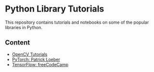 # Python Library Tutorials

This repository contains tutorials and notebooks on some of the popular libraries in Python.

## Content
- [OpenCV Tutorials](./OpenCV_Tutorials/)
- [PyTorch: Patrick Loeber](./PyTorch_PyEng/)
- [TensorFlow: freeCodeCamp](./TensorFlow_freeCodeCamp/)
